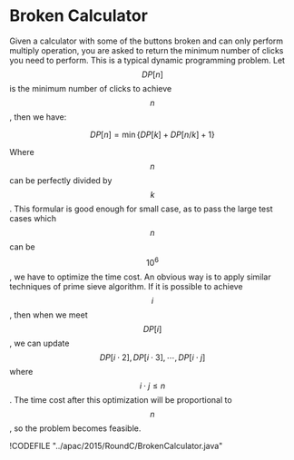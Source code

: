 # Broken Calculator

Given a calculator with some of the buttons broken and can only perform multiply operation,
you are asked to return the minimum number of clicks you need to perform. This is a typical dynamic programming
problem. Let $$DP[n]$$ is the minimum number of clicks to achieve $$n$$, then we have:

$$
DP[n] = \min \{DP[k] + DP[n/k] + 1\} 
$$

Where $$n$$ can be perfectly divided by $$k$$. This formular is good enough for small case,
as to pass the large test cases which $$n$$ can be $$10^6$$, we have to optimize the time cost.
An obvious way is to apply similar techniques of prime sieve algorithm. If it is possible
to achieve $$i$$, then when we meet $$DP[i]$$, we can update $$DP[i\cdot 2], DP[i\cdot 3],\cdots, DP[i\cdot j]$$
where $$i\cdot j\le n$$. The time cost after this optimization will be proportional to $$n$$,
so the problem becomes feasible.

!CODEFILE "../apac/2015/RoundC/BrokenCalculator.java"
